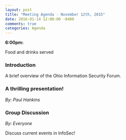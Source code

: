 ```yaml
---
layout: post
title: "Meeting Agenda - November 12th, 2015"
date: 2016-01-14 12:00:00 -0400
comments: true
categories: Agenda
---
```


**6:00pm:**

Food and drinks served

### Introduction

A brief overview of the Ohio Information Security Forum.

### **A thrilling presentation!**
_By: Paul Hankins_

### **Group Discussion**
_By: Everyone_

Discuss current events in InfoSec!
